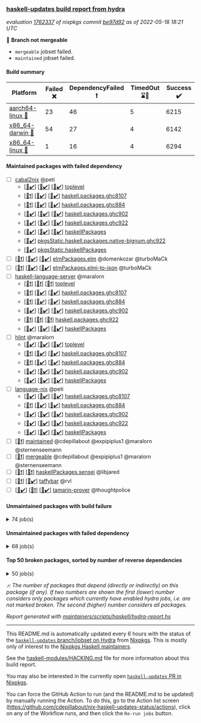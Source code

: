 ### [haskell-updates build report from hydra](https://hydra.nixos.org/jobset/nixpkgs/haskell-updates)
*evaluation [1762337](https://hydra.nixos.org/eval/1762337) of nixpkgs commit [be97d92](https://github.com/NixOS/nixpkgs/commits/be97d92fdc11ecc0ee05e3c0665b19b1be71c9a3) as of 2022-05-18 18:21 UTC*

:red_circle: **Branch not mergeable**
  * `mergeable` jobset failed.
  * `maintained` jobset failed.

#### Build summary

 | Platform | Failed :x: | DependencyFailed :heavy_exclamation_mark: | TimedOut :hourglass::no_entry_sign: | Success :heavy_check_mark: | 
 | --- | --- | --- | --- | --- | 
 | [aarch64-linux :iphone:](https://hydra.nixos.org/eval/1762337?filter=.aarch64-linux) | 23 | 46 | 5 | 6215 | 
 | [x86_64-darwin :apple:](https://hydra.nixos.org/eval/1762337?filter=.x86_64-darwin) | 54 | 27 | 4 | 6142 | 
 | [x86_64-linux :penguin:](https://hydra.nixos.org/eval/1762337?filter=.x86_64-linux) | 1 | 16 | 4 | 6294 | 
#### Maintained packages with failed dependency
- [ ] [cabal2nix](https://hydra.nixos.org/eval/1762337?filter=cabal2nix) @peti
  - [[:iphone::heavy_check_mark:]](https://hydra.nixos.org/build/177268217) [[:apple::heavy_check_mark:]](https://hydra.nixos.org/build/177282389) [[:penguin::heavy_check_mark:]](https://hydra.nixos.org/build/177275826) [toplevel](https://hydra.nixos.org/eval/1762337?filter=cabal2nix)
  - [[:iphone::heavy_exclamation_mark:]](https://hydra.nixos.org/build/177265163) [[:apple::heavy_check_mark:]](https://hydra.nixos.org/build/177279640) [[:penguin::heavy_check_mark:]](https://hydra.nixos.org/build/177277289) [haskell.packages.ghc8107](https://hydra.nixos.org/eval/1762337?filter=haskell.packages.ghc8107.cabal2nix)
  - [[:iphone::heavy_exclamation_mark:]](https://hydra.nixos.org/build/177267878) [[:apple::heavy_check_mark:]](https://hydra.nixos.org/build/177278312) [[:penguin::heavy_check_mark:]](https://hydra.nixos.org/build/177280110) [haskell.packages.ghc884](https://hydra.nixos.org/eval/1762337?filter=haskell.packages.ghc884.cabal2nix)
  - [[:iphone::heavy_check_mark:]](https://hydra.nixos.org/build/177279425) [[:apple::heavy_check_mark:]](https://hydra.nixos.org/build/177281409) [[:penguin::heavy_check_mark:]](https://hydra.nixos.org/build/177268280) [haskell.packages.ghc902](https://hydra.nixos.org/eval/1762337?filter=haskell.packages.ghc902.cabal2nix)
  - [[:iphone::heavy_check_mark:]](https://hydra.nixos.org/build/177275772) [[:apple::heavy_check_mark:]](https://hydra.nixos.org/build/177282499) [[:penguin::heavy_check_mark:]](https://hydra.nixos.org/build/177264855) [haskell.packages.ghc922](https://hydra.nixos.org/eval/1762337?filter=haskell.packages.ghc922.cabal2nix)
  - [[:iphone::heavy_check_mark:]](https://hydra.nixos.org/build/177274853) [[:apple::heavy_check_mark:]](https://hydra.nixos.org/build/177269448) [[:penguin::heavy_check_mark:]](https://hydra.nixos.org/build/177265853) [haskellPackages](https://hydra.nixos.org/eval/1762337?filter=haskellPackages.cabal2nix)
  -   [[:penguin::heavy_check_mark:]](https://hydra.nixos.org/build/177275525) [pkgsStatic.haskell.packages.native-bignum.ghc922](https://hydra.nixos.org/eval/1762337?filter=pkgsStatic.haskell.packages.native-bignum.ghc922.cabal2nix)
  -   [[:penguin::heavy_check_mark:]](https://hydra.nixos.org/build/177282560) [pkgsStatic.haskellPackages](https://hydra.nixos.org/eval/1762337?filter=pkgsStatic.haskellPackages.cabal2nix)
- [ ] [[:iphone::heavy_exclamation_mark:]](https://hydra.nixos.org/build/177272711) [[:apple::heavy_check_mark:]](https://hydra.nixos.org/build/177280085) [[:penguin::heavy_check_mark:]](https://hydra.nixos.org/build/177268832) [elmPackages.elm](https://hydra.nixos.org/eval/1762337?filter=elmPackages.elm) @domenkozar @turboMaCk
- [ ] [[:iphone::heavy_exclamation_mark:]](https://hydra.nixos.org/build/177281162) [[:apple::heavy_check_mark:]](https://hydra.nixos.org/build/177283211) [[:penguin::heavy_check_mark:]](https://hydra.nixos.org/build/177266874) [elmPackages.elmi-to-json](https://hydra.nixos.org/eval/1762337?filter=elmPackages.elmi-to-json) @turboMaCk
- [ ] [haskell-language-server](https://hydra.nixos.org/eval/1762337?filter=haskell-language-server) @maralorn
  - [[:iphone::heavy_exclamation_mark:]](https://hydra.nixos.org/build/177281890) [[:apple::heavy_exclamation_mark:]](https://hydra.nixos.org/build/177280337) [[:penguin::heavy_exclamation_mark:]](https://hydra.nixos.org/build/177266132) [toplevel](https://hydra.nixos.org/eval/1762337?filter=haskell-language-server)
  - [[:iphone::heavy_exclamation_mark:]](https://hydra.nixos.org/build/177281303) [[:apple::heavy_check_mark:]](https://hydra.nixos.org/build/177276866) [[:penguin::heavy_check_mark:]](https://hydra.nixos.org/build/177283258) [haskell.packages.ghc8107](https://hydra.nixos.org/eval/1762337?filter=haskell.packages.ghc8107.haskell-language-server)
  - [[:iphone::heavy_exclamation_mark:]](https://hydra.nixos.org/build/177280750) [[:apple::heavy_check_mark:]](https://hydra.nixos.org/build/177267799) [[:penguin::heavy_check_mark:]](https://hydra.nixos.org/build/177283789) [haskell.packages.ghc884](https://hydra.nixos.org/eval/1762337?filter=haskell.packages.ghc884.haskell-language-server)
  - [[:iphone::heavy_check_mark:]](https://hydra.nixos.org/build/177270948) [[:apple::heavy_check_mark:]](https://hydra.nixos.org/build/177268894) [[:penguin::heavy_check_mark:]](https://hydra.nixos.org/build/177265103) [haskell.packages.ghc902](https://hydra.nixos.org/eval/1762337?filter=haskell.packages.ghc902.haskell-language-server)
  - [[:iphone::heavy_exclamation_mark:]](https://hydra.nixos.org/build/177269643) [[:apple::heavy_exclamation_mark:]](https://hydra.nixos.org/build/177271493) [[:penguin::heavy_exclamation_mark:]](https://hydra.nixos.org/build/177266738) [haskell.packages.ghc922](https://hydra.nixos.org/eval/1762337?filter=haskell.packages.ghc922.haskell-language-server)
  - [[:iphone::heavy_check_mark:]](https://hydra.nixos.org/build/177280344) [[:apple::heavy_check_mark:]](https://hydra.nixos.org/build/177269016) [[:penguin::heavy_check_mark:]](https://hydra.nixos.org/build/177283942) [haskellPackages](https://hydra.nixos.org/eval/1762337?filter=haskellPackages.haskell-language-server)
- [ ] [hlint](https://hydra.nixos.org/eval/1762337?filter=hlint) @maralorn
  - [[:iphone::heavy_check_mark:]](https://hydra.nixos.org/build/177282428) [[:apple::heavy_check_mark:]](https://hydra.nixos.org/build/177268912) [[:penguin::heavy_check_mark:]](https://hydra.nixos.org/build/177269543) [toplevel](https://hydra.nixos.org/eval/1762337?filter=hlint)
  - [[:iphone::heavy_exclamation_mark:]](https://hydra.nixos.org/build/177267131) [[:apple::heavy_check_mark:]](https://hydra.nixos.org/build/177269664) [[:penguin::heavy_check_mark:]](https://hydra.nixos.org/build/177270157) [haskell.packages.ghc8107](https://hydra.nixos.org/eval/1762337?filter=haskell.packages.ghc8107.hlint)
  - [[:iphone::heavy_exclamation_mark:]](https://hydra.nixos.org/build/177279820) [[:apple::heavy_check_mark:]](https://hydra.nixos.org/build/177279213) [[:penguin::heavy_check_mark:]](https://hydra.nixos.org/build/177281228) [haskell.packages.ghc884](https://hydra.nixos.org/eval/1762337?filter=haskell.packages.ghc884.hlint)
  - [[:iphone::heavy_check_mark:]](https://hydra.nixos.org/build/177280921) [[:apple::heavy_check_mark:]](https://hydra.nixos.org/build/177267679) [[:penguin::heavy_check_mark:]](https://hydra.nixos.org/build/177273487) [haskell.packages.ghc902](https://hydra.nixos.org/eval/1762337?filter=haskell.packages.ghc902.hlint)
  - [[:iphone::heavy_check_mark:]](https://hydra.nixos.org/build/177282727) [[:apple::heavy_check_mark:]](https://hydra.nixos.org/build/177273971) [[:penguin::heavy_check_mark:]](https://hydra.nixos.org/build/177271442) [haskellPackages](https://hydra.nixos.org/eval/1762337?filter=haskellPackages.hlint)
- [ ] [language-nix](https://hydra.nixos.org/eval/1762337?filter=language-nix) @peti
  - [[:iphone::heavy_check_mark:]](https://hydra.nixos.org/build/177269225) [[:apple::heavy_check_mark:]](https://hydra.nixos.org/build/177268167) [[:penguin::heavy_check_mark:]](https://hydra.nixos.org/build/177277610) [haskell.packages.ghc8107](https://hydra.nixos.org/eval/1762337?filter=haskell.packages.ghc8107.language-nix)
  - [[:iphone::heavy_exclamation_mark:]](https://hydra.nixos.org/build/177276535) [[:apple::heavy_check_mark:]](https://hydra.nixos.org/build/177274864) [[:penguin::heavy_check_mark:]](https://hydra.nixos.org/build/177281748) [haskell.packages.ghc884](https://hydra.nixos.org/eval/1762337?filter=haskell.packages.ghc884.language-nix)
  - [[:iphone::heavy_check_mark:]](https://hydra.nixos.org/build/177271855) [[:apple::heavy_check_mark:]](https://hydra.nixos.org/build/177279955) [[:penguin::heavy_check_mark:]](https://hydra.nixos.org/build/177270808) [haskell.packages.ghc902](https://hydra.nixos.org/eval/1762337?filter=haskell.packages.ghc902.language-nix)
  - [[:iphone::heavy_check_mark:]](https://hydra.nixos.org/build/177283081) [[:apple::heavy_check_mark:]](https://hydra.nixos.org/build/177273761) [[:penguin::heavy_check_mark:]](https://hydra.nixos.org/build/177273676) [haskell.packages.ghc922](https://hydra.nixos.org/eval/1762337?filter=haskell.packages.ghc922.language-nix)
  - [[:iphone::heavy_check_mark:]](https://hydra.nixos.org/build/177273367) [[:apple::heavy_check_mark:]](https://hydra.nixos.org/build/177267535) [[:penguin::heavy_check_mark:]](https://hydra.nixos.org/build/177267611) [haskellPackages](https://hydra.nixos.org/eval/1762337?filter=haskellPackages.language-nix)
- [ ] [[:penguin::heavy_exclamation_mark:]](https://hydra.nixos.org/build/177274125) [maintained](https://hydra.nixos.org/eval/1762337?filter=maintained) @cdepillabout @expipiplus1 @maralorn @sternenseemann
- [ ] [[:penguin::heavy_exclamation_mark:]](https://hydra.nixos.org/build/177267015) [mergeable](https://hydra.nixos.org/eval/1762337?filter=mergeable) @cdepillabout @expipiplus1 @maralorn @sternenseemann
- [ ] [[:iphone::heavy_exclamation_mark:]](https://hydra.nixos.org/build/177269821) [[:penguin::heavy_exclamation_mark:]](https://hydra.nixos.org/build/177268313) [haskellPackages.sensei](https://hydra.nixos.org/eval/1762337?filter=haskellPackages.sensei) @libjared
- [ ] [[:iphone::heavy_exclamation_mark:]](https://hydra.nixos.org/build/177275897) [[:penguin::heavy_check_mark:]](https://hydra.nixos.org/build/177267323) [taffybar](https://hydra.nixos.org/eval/1762337?filter=taffybar) @rvl
- [ ] [[:iphone::heavy_check_mark:]](https://hydra.nixos.org/build/177280518) [[:apple::heavy_exclamation_mark:]](https://hydra.nixos.org/build/177266679) [[:penguin::heavy_check_mark:]](https://hydra.nixos.org/build/177275832) [tamarin-prover](https://hydra.nixos.org/eval/1762337?filter=tamarin-prover) @thoughtpolice
#### Unmaintained packages with build failure
<details><summary>74 job(s) </summary>

- [ ] [[:iphone::heavy_check_mark:]](https://hydra.nixos.org/build/177278696) [[:apple::x:]](https://hydra.nixos.org/build/177280862) [[:penguin::heavy_check_mark:]](https://hydra.nixos.org/build/177269689) [haskellPackages.di-core](https://hydra.nixos.org/eval/1762337?filter=haskellPackages.di-core)  :arrow_heading_up: 8 | 11
- [ ] [[:iphone::x:]](https://hydra.nixos.org/build/177280266) [[:apple::heavy_check_mark:]](https://hydra.nixos.org/build/177278844) [[:penguin::heavy_check_mark:]](https://hydra.nixos.org/build/177269810) [haskellPackages.OrderedBits](https://hydra.nixos.org/eval/1762337?filter=haskellPackages.OrderedBits)  :arrow_heading_up: 5 | 36
- [ ] [[:iphone::x:]](https://hydra.nixos.org/build/177277657) [[:apple::heavy_check_mark:]](https://hydra.nixos.org/build/177270180) [[:penguin::heavy_check_mark:]](https://hydra.nixos.org/build/177270075) [haskellPackages.hw-json-simd](https://hydra.nixos.org/eval/1762337?filter=haskellPackages.hw-json-simd)  :arrow_heading_up: 2 | 8
- [ ] [[:iphone::x:]](https://hydra.nixos.org/build/177270102) [[:apple::heavy_check_mark:]](https://hydra.nixos.org/build/177268767) [[:penguin::heavy_check_mark:]](https://hydra.nixos.org/build/177268393) [haskellPackages.hw-simd](https://hydra.nixos.org/eval/1762337?filter=haskellPackages.hw-simd)  :arrow_heading_up: 2 | 8
- [ ] [[:iphone::x:]](https://hydra.nixos.org/build/177273739) [[:apple::heavy_check_mark:]](https://hydra.nixos.org/build/177267343) [[:penguin::heavy_check_mark:]](https://hydra.nixos.org/build/177277135) [haskellPackages.cdar-mBound](https://hydra.nixos.org/eval/1762337?filter=haskellPackages.cdar-mBound)  :arrow_heading_up: 2 | 2
- [ ] [[:iphone::x:]](https://hydra.nixos.org/build/177272073) [[:apple::heavy_check_mark:]](https://hydra.nixos.org/build/177271288) [[:penguin::heavy_check_mark:]](https://hydra.nixos.org/build/177267403) [haskellPackages.quic](https://hydra.nixos.org/eval/1762337?filter=haskellPackages.quic)  :arrow_heading_up: 2 | 2
- [ ] [[:iphone::x:]](https://hydra.nixos.org/build/177272252) [[:apple::heavy_check_mark:]](https://hydra.nixos.org/build/177271239) [[:penguin::heavy_check_mark:]](https://hydra.nixos.org/build/177269084) [haskellPackages.freetype2](https://hydra.nixos.org/eval/1762337?filter=haskellPackages.freetype2)  :arrow_heading_up: 1 | 8
- [ ] [[:iphone::heavy_check_mark:]](https://hydra.nixos.org/build/177268342) [[:apple::x:]](https://hydra.nixos.org/build/177272543) [[:penguin::heavy_check_mark:]](https://hydra.nixos.org/build/177271283) [haskellPackages.free-vector-spaces](https://hydra.nixos.org/eval/1762337?filter=haskellPackages.free-vector-spaces)  :arrow_heading_up: 1 | 7
- [ ] [[:iphone::x:]](https://hydra.nixos.org/build/177283057) [[:apple::heavy_check_mark:]](https://hydra.nixos.org/build/177272756) [[:penguin::heavy_check_mark:]](https://hydra.nixos.org/build/177269180) [haskellPackages.long-double](https://hydra.nixos.org/eval/1762337?filter=haskellPackages.long-double)  :arrow_heading_up: 1 | 2
- [ ] [[:iphone::x:]](https://hydra.nixos.org/build/177275552) [[:apple::x:]](https://hydra.nixos.org/build/177277974) [[:penguin::heavy_check_mark:]](https://hydra.nixos.org/build/177271491) [haskellPackages.easytensor](https://hydra.nixos.org/eval/1762337?filter=haskellPackages.easytensor)  :arrow_heading_up: 1 | 1
- [ ] [[:iphone::heavy_check_mark:]](https://hydra.nixos.org/build/177282014) [[:apple::x:]](https://hydra.nixos.org/build/177276401) [[:penguin::heavy_check_mark:]](https://hydra.nixos.org/build/177272710) [haskellPackages.grab](https://hydra.nixos.org/eval/1762337?filter=haskellPackages.grab)  :arrow_heading_up: 1 | 1
- [ ] [[:iphone::heavy_check_mark:]](https://hydra.nixos.org/build/177268709) [[:apple::x:]](https://hydra.nixos.org/build/177272539) [[:penguin::heavy_check_mark:]](https://hydra.nixos.org/build/177267554) [haskellPackages.keep-alive](https://hydra.nixos.org/eval/1762337?filter=haskellPackages.keep-alive)  :arrow_heading_up: 1 | 1
- [ ] [[:iphone::x:]](https://hydra.nixos.org/build/177272872) [[:apple::heavy_check_mark:]](https://hydra.nixos.org/build/177270648) [[:penguin::heavy_check_mark:]](https://hydra.nixos.org/build/177281774) [haskellPackages.nlopt-haskell](https://hydra.nixos.org/eval/1762337?filter=haskellPackages.nlopt-haskell)  :arrow_heading_up: 1 | 1
- [ ] [[:iphone::x:]](https://hydra.nixos.org/build/177276238) [[:apple::heavy_check_mark:]](https://hydra.nixos.org/build/177266634) [[:penguin::heavy_check_mark:]](https://hydra.nixos.org/build/177265435) [haskellPackages.swisstable](https://hydra.nixos.org/eval/1762337?filter=haskellPackages.swisstable)  :arrow_heading_up: 1 | 1
- [ ] [[:iphone::x:]](https://hydra.nixos.org/build/177282193) [[:apple::heavy_check_mark:]](https://hydra.nixos.org/build/177278394) [[:penguin::heavy_check_mark:]](https://hydra.nixos.org/build/177276830) [haskellPackages.unicode-properties](https://hydra.nixos.org/eval/1762337?filter=haskellPackages.unicode-properties)  :arrow_heading_up: 1 | 1
- [ ] [[:iphone::heavy_check_mark:]](https://hydra.nixos.org/build/177283499) [[:apple::x:]](https://hydra.nixos.org/build/177265465) [[:penguin::heavy_check_mark:]](https://hydra.nixos.org/build/177264941) [haskellPackages.zip](https://hydra.nixos.org/eval/1762337?filter=haskellPackages.zip)  :arrow_heading_up: 0 | 5
- [ ] [[:iphone::heavy_check_mark:]](https://hydra.nixos.org/build/177280743) [[:apple::x:]](https://hydra.nixos.org/build/177272339) [[:penguin::heavy_check_mark:]](https://hydra.nixos.org/build/177276330) [haskellPackages.PyF](https://hydra.nixos.org/eval/1762337?filter=haskellPackages.PyF)  :arrow_heading_up: 0 | 4
- [ ] [[:iphone::heavy_check_mark:]](https://hydra.nixos.org/build/177283640) [[:apple::x:]](https://hydra.nixos.org/build/177281317) [[:penguin::heavy_check_mark:]](https://hydra.nixos.org/build/177278808) [haskellPackages.hmidi](https://hydra.nixos.org/eval/1762337?filter=haskellPackages.hmidi)  :arrow_heading_up: 0 | 4
- [ ] [[:iphone::heavy_check_mark:]](https://hydra.nixos.org/build/177277794) [[:apple::x:]](https://hydra.nixos.org/build/177277962) [[:penguin::heavy_check_mark:]](https://hydra.nixos.org/build/177276494) [haskellPackages.posix-socket](https://hydra.nixos.org/eval/1762337?filter=haskellPackages.posix-socket)  :arrow_heading_up: 0 | 2
- [ ] [[:iphone::heavy_check_mark:]](https://hydra.nixos.org/build/177271201) [[:apple::x:]](https://hydra.nixos.org/build/177271714) [[:penguin::heavy_check_mark:]](https://hydra.nixos.org/build/177273134) [haskellPackages.gi-gdkx11](https://hydra.nixos.org/eval/1762337?filter=haskellPackages.gi-gdkx11)  :arrow_heading_up: 0 | 1
- [ ] [[:iphone::heavy_check_mark:]](https://hydra.nixos.org/build/177266698) [[:apple::x:]](https://hydra.nixos.org/build/177282357) [[:penguin::heavy_check_mark:]](https://hydra.nixos.org/build/177281485) [haskellPackages.hamid](https://hydra.nixos.org/eval/1762337?filter=haskellPackages.hamid)  :arrow_heading_up: 0 | 1
- [ ] [[:iphone::heavy_check_mark:]](https://hydra.nixos.org/build/177277827) [[:apple::x:]](https://hydra.nixos.org/build/177280872) [[:penguin::heavy_check_mark:]](https://hydra.nixos.org/build/177269033) [haskellPackages.hmatrix-morpheus](https://hydra.nixos.org/eval/1762337?filter=haskellPackages.hmatrix-morpheus)  :arrow_heading_up: 0 | 1
- [ ] [[:iphone::heavy_check_mark:]](https://hydra.nixos.org/build/177267922) [[:apple::x:]](https://hydra.nixos.org/build/177282599) [[:penguin::heavy_check_mark:]](https://hydra.nixos.org/build/177265227) [haskellPackages.huckleberry](https://hydra.nixos.org/eval/1762337?filter=haskellPackages.huckleberry)  :arrow_heading_up: 0 | 1
- [ ] [[:iphone::heavy_check_mark:]](https://hydra.nixos.org/build/177282950) [[:apple::x:]](https://hydra.nixos.org/build/177265695) [[:penguin::heavy_check_mark:]](https://hydra.nixos.org/build/177271223) [haskellPackages.openal-ffi](https://hydra.nixos.org/eval/1762337?filter=haskellPackages.openal-ffi)  :arrow_heading_up: 0 | 1
- [ ] [[:iphone::x:]](https://hydra.nixos.org/build/177266677) [[:apple::heavy_check_mark:]](https://hydra.nixos.org/build/177281605) [[:penguin::heavy_check_mark:]](https://hydra.nixos.org/build/177267017) [haskellPackages.picosat](https://hydra.nixos.org/eval/1762337?filter=haskellPackages.picosat)  :arrow_heading_up: 0 | 1
- [ ] [[:iphone::heavy_check_mark:]](https://hydra.nixos.org/build/177278047) [[:apple::x:]](https://hydra.nixos.org/build/177266585) [[:penguin::heavy_check_mark:]](https://hydra.nixos.org/build/177266144) [haskellPackages.select](https://hydra.nixos.org/eval/1762337?filter=haskellPackages.select)  :arrow_heading_up: 0 | 1
- [ ] [[:iphone::heavy_check_mark:]](https://hydra.nixos.org/build/177279782) [[:apple::x:]](https://hydra.nixos.org/build/177273795) [[:penguin::heavy_check_mark:]](https://hydra.nixos.org/build/177277842) [haskellPackages.sysinfo](https://hydra.nixos.org/eval/1762337?filter=haskellPackages.sysinfo)  :arrow_heading_up: 0 | 1
- [ ] [[:iphone::x:]](https://hydra.nixos.org/build/177269770) [[:apple::heavy_check_mark:]](https://hydra.nixos.org/build/177269483) [[:penguin::heavy_check_mark:]](https://hydra.nixos.org/build/177265562) [haskellPackages.txt-sushi](https://hydra.nixos.org/eval/1762337?filter=haskellPackages.txt-sushi)  :arrow_heading_up: 0 | 1
- [ ] [[:iphone::heavy_check_mark:]](https://hydra.nixos.org/build/177267984) [[:apple::x:]](https://hydra.nixos.org/build/177265805) [[:penguin::heavy_check_mark:]](https://hydra.nixos.org/build/177275753) [haskellPackages.FractalArt](https://hydra.nixos.org/eval/1762337?filter=haskellPackages.FractalArt) 
- [ ] [[:iphone::x:]](https://hydra.nixos.org/build/177283838) [[:apple::heavy_check_mark:]](https://hydra.nixos.org/build/177277928) [[:penguin::heavy_check_mark:]](https://hydra.nixos.org/build/177265537) [haskellPackages.HsASA](https://hydra.nixos.org/eval/1762337?filter=haskellPackages.HsASA) 
- [ ] [[:iphone::hourglass::no_entry_sign:]](https://hydra.nixos.org/build/177279950) [[:apple::x:]](https://hydra.nixos.org/build/177276563) [[:penguin::hourglass::no_entry_sign:]](https://hydra.nixos.org/build/177274617) [haskellPackages.bindings-common](https://hydra.nixos.org/eval/1762337?filter=haskellPackages.bindings-common) 
- [ ] [[:iphone::heavy_check_mark:]](https://hydra.nixos.org/build/177266974) [[:apple::x:]](https://hydra.nixos.org/build/177267548) [[:penguin::heavy_check_mark:]](https://hydra.nixos.org/build/177274196) [haskellPackages.chiphunk](https://hydra.nixos.org/eval/1762337?filter=haskellPackages.chiphunk) 
- [ ] [[:iphone::x:]](https://hydra.nixos.org/build/177271517) [[:apple::heavy_check_mark:]](https://hydra.nixos.org/build/177282982) [[:penguin::heavy_check_mark:]](https://hydra.nixos.org/build/177271583) [haskellPackages.comfort-fftw](https://hydra.nixos.org/eval/1762337?filter=haskellPackages.comfort-fftw) 
- [ ] [[:iphone::heavy_check_mark:]](https://hydra.nixos.org/build/177283520) [[:apple::x:]](https://hydra.nixos.org/build/177280108) [[:penguin::heavy_check_mark:]](https://hydra.nixos.org/build/177272570) [haskellPackages.diskhash](https://hydra.nixos.org/eval/1762337?filter=haskellPackages.diskhash) 
- [ ] [[:iphone::x:]](https://hydra.nixos.org/build/177279377) [[:apple::heavy_check_mark:]](https://hydra.nixos.org/build/177271827) [[:penguin::heavy_check_mark:]](https://hydra.nixos.org/build/177271261) [haskellPackages.env-extra](https://hydra.nixos.org/eval/1762337?filter=haskellPackages.env-extra) 
- [ ] [[:iphone::heavy_check_mark:]](https://hydra.nixos.org/build/177269424) [[:apple::x:]](https://hydra.nixos.org/build/177275393) [[:penguin::heavy_check_mark:]](https://hydra.nixos.org/build/177269683) [haskellPackages.epub-tools](https://hydra.nixos.org/eval/1762337?filter=haskellPackages.epub-tools) 
- [ ] [[:iphone::heavy_check_mark:]](https://hydra.nixos.org/build/177270642) [[:apple::x:]](https://hydra.nixos.org/build/177277317) [[:penguin::heavy_check_mark:]](https://hydra.nixos.org/build/177279974) [haskellPackages.fudgets](https://hydra.nixos.org/eval/1762337?filter=haskellPackages.fudgets) 
- [ ] [[:iphone::heavy_check_mark:]](https://hydra.nixos.org/build/177267670) [[:apple::x:]](https://hydra.nixos.org/build/177272805) [[:penguin::heavy_check_mark:]](https://hydra.nixos.org/build/177267209) [haskellPackages.gerrit](https://hydra.nixos.org/eval/1762337?filter=haskellPackages.gerrit) 
- [ ] [[:iphone::heavy_check_mark:]](https://hydra.nixos.org/build/177269248) [[:apple::x:]](https://hydra.nixos.org/build/177275992) [[:penguin::heavy_check_mark:]](https://hydra.nixos.org/build/177274902) [haskellPackages.ghc-gc-hook](https://hydra.nixos.org/eval/1762337?filter=haskellPackages.ghc-gc-hook) 
- [ ] [[:apple::x:]](https://hydra.nixos.org/build/177265693) [haskellPackages.gi-gtkosxapplication](https://hydra.nixos.org/eval/1762337?filter=haskellPackages.gi-gtkosxapplication) 
- [ ] [[:iphone::x:]](https://hydra.nixos.org/build/177279199) [[:penguin::heavy_check_mark:]](https://hydra.nixos.org/build/177276295) [haskellPackages.gnome-keyring](https://hydra.nixos.org/eval/1762337?filter=haskellPackages.gnome-keyring) 
- [ ] [[:apple::x:]](https://hydra.nixos.org/build/177266277) [haskellPackages.gtk-mac-integration](https://hydra.nixos.org/eval/1762337?filter=haskellPackages.gtk-mac-integration) 
- [ ] [[:iphone::heavy_check_mark:]](https://hydra.nixos.org/build/177274702) [[:apple::x:]](https://hydra.nixos.org/build/177269208) [[:penguin::heavy_check_mark:]](https://hydra.nixos.org/build/177265578) [haskellPackages.gtk-traymanager](https://hydra.nixos.org/eval/1762337?filter=haskellPackages.gtk-traymanager) 
- [ ] [[:apple::x:]](https://hydra.nixos.org/build/177269583) [haskellPackages.gtk3-mac-integration](https://hydra.nixos.org/eval/1762337?filter=haskellPackages.gtk3-mac-integration) 
- [ ] [[:iphone::heavy_check_mark:]](https://hydra.nixos.org/build/177280998) [[:apple::x:]](https://hydra.nixos.org/build/177271726) [[:penguin::heavy_check_mark:]](https://hydra.nixos.org/build/177276873) [haskellPackages.hid](https://hydra.nixos.org/eval/1762337?filter=haskellPackages.hid) 
- [ ] [[:iphone::heavy_check_mark:]](https://hydra.nixos.org/build/177278197) [[:apple::x:]](https://hydra.nixos.org/build/177277833) [[:penguin::heavy_check_mark:]](https://hydra.nixos.org/build/177271287) [haskellPackages.hinotify-conduit](https://hydra.nixos.org/eval/1762337?filter=haskellPackages.hinotify-conduit) 
- [ ] [[:iphone::heavy_check_mark:]](https://hydra.nixos.org/build/177281467) [[:apple::x:]](https://hydra.nixos.org/build/177271824) [[:penguin::heavy_check_mark:]](https://hydra.nixos.org/build/177278839) [haskellPackages.hsshellscript](https://hydra.nixos.org/eval/1762337?filter=haskellPackages.hsshellscript) 
- [ ] [[:iphone::heavy_check_mark:]](https://hydra.nixos.org/build/177272209) [[:apple::x:]](https://hydra.nixos.org/build/177276055) [[:penguin::heavy_check_mark:]](https://hydra.nixos.org/build/177268788) [haskellPackages.hssourceinfo](https://hydra.nixos.org/eval/1762337?filter=haskellPackages.hssourceinfo) 
- [ ] [[:iphone::heavy_check_mark:]](https://hydra.nixos.org/build/177272215) [[:apple::x:]](https://hydra.nixos.org/build/177283045) [[:penguin::heavy_check_mark:]](https://hydra.nixos.org/build/177273667) [haskellPackages.ipcvar](https://hydra.nixos.org/eval/1762337?filter=haskellPackages.ipcvar) 
- [ ] [[:iphone::x:]](https://hydra.nixos.org/build/177274676) [[:apple::heavy_check_mark:]](https://hydra.nixos.org/build/177266061) [[:penguin::heavy_check_mark:]](https://hydra.nixos.org/build/177270313) [haskellPackages.jammittools](https://hydra.nixos.org/eval/1762337?filter=haskellPackages.jammittools) 
- [ ] [[:apple::x:]](https://hydra.nixos.org/build/177270698) [haskellPackages.kqueue](https://hydra.nixos.org/eval/1762337?filter=haskellPackages.kqueue) 
- [ ] [[:iphone::x:]](https://hydra.nixos.org/build/177266485) [[:apple::x:]](https://hydra.nixos.org/build/177272081) [[:penguin::x:]](https://hydra.nixos.org/build/177277296) [haskellPackages.lambdabot-telegram-plugins](https://hydra.nixos.org/eval/1762337?filter=haskellPackages.lambdabot-telegram-plugins) 
- [ ] [[:iphone::heavy_check_mark:]](https://hydra.nixos.org/build/177280104) [[:apple::x:]](https://hydra.nixos.org/build/177278785) [[:penguin::heavy_check_mark:]](https://hydra.nixos.org/build/177280964) [haskellPackages.linux-framebuffer](https://hydra.nixos.org/eval/1762337?filter=haskellPackages.linux-framebuffer) 
- [ ] [[:iphone::heavy_check_mark:]](https://hydra.nixos.org/build/177274408) [[:apple::x:]](https://hydra.nixos.org/build/177272659) [[:penguin::heavy_check_mark:]](https://hydra.nixos.org/build/177278227) [haskellPackages.mediawiki2latex](https://hydra.nixos.org/eval/1762337?filter=haskellPackages.mediawiki2latex) 
- [ ] [[:iphone::heavy_check_mark:]](https://hydra.nixos.org/build/177278743) [[:apple::x:]](https://hydra.nixos.org/build/177282759) [[:penguin::heavy_check_mark:]](https://hydra.nixos.org/build/177282638) [haskellPackages.mercury-api](https://hydra.nixos.org/eval/1762337?filter=haskellPackages.mercury-api) 
- [ ] [[:iphone::heavy_check_mark:]](https://hydra.nixos.org/build/177266412) [[:apple::x:]](https://hydra.nixos.org/build/177269627) [[:penguin::heavy_check_mark:]](https://hydra.nixos.org/build/177266932) [haskellPackages.nano-cryptr](https://hydra.nixos.org/eval/1762337?filter=haskellPackages.nano-cryptr) 
- [ ] [[:iphone::heavy_check_mark:]](https://hydra.nixos.org/build/177282057) [[:apple::x:]](https://hydra.nixos.org/build/177278519) [[:penguin::heavy_check_mark:]](https://hydra.nixos.org/build/177264764) [haskellPackages.persistent-pagination](https://hydra.nixos.org/eval/1762337?filter=haskellPackages.persistent-pagination) 
- [ ] [[:iphone::heavy_check_mark:]](https://hydra.nixos.org/build/177265645) [[:apple::x:]](https://hydra.nixos.org/build/177268309) [[:penguin::heavy_check_mark:]](https://hydra.nixos.org/build/177268863) [haskellPackages.phatsort](https://hydra.nixos.org/eval/1762337?filter=haskellPackages.phatsort) 
- [ ] [[:iphone::heavy_check_mark:]](https://hydra.nixos.org/build/177266046) [[:apple::x:]](https://hydra.nixos.org/build/177271129) [[:penguin::heavy_check_mark:]](https://hydra.nixos.org/build/177269192) [haskellPackages.ping-wrapper](https://hydra.nixos.org/eval/1762337?filter=haskellPackages.ping-wrapper) 
- [ ] [[:iphone::heavy_check_mark:]](https://hydra.nixos.org/build/177273145) [[:apple::x:]](https://hydra.nixos.org/build/177277084) [[:penguin::heavy_check_mark:]](https://hydra.nixos.org/build/177269985) [haskellPackages.posix-timer](https://hydra.nixos.org/eval/1762337?filter=haskellPackages.posix-timer) 
- [ ] [[:iphone::heavy_check_mark:]](https://hydra.nixos.org/build/177268159) [[:apple::x:]](https://hydra.nixos.org/build/177278220) [[:penguin::heavy_check_mark:]](https://hydra.nixos.org/build/177271634) [haskellPackages.pthread](https://hydra.nixos.org/eval/1762337?filter=haskellPackages.pthread) 
- [ ] [[:iphone::heavy_check_mark:]](https://hydra.nixos.org/build/177270599) [[:apple::x:]](https://hydra.nixos.org/build/177271605) [[:penguin::heavy_check_mark:]](https://hydra.nixos.org/build/177266924) [haskellPackages.reserve](https://hydra.nixos.org/eval/1762337?filter=haskellPackages.reserve) 
- [ ] [[:iphone::x:]](https://hydra.nixos.org/build/177268073) [[:apple::heavy_check_mark:]](https://hydra.nixos.org/build/177272440) [[:penguin::heavy_check_mark:]](https://hydra.nixos.org/build/177276994) [haskellPackages.risc386](https://hydra.nixos.org/eval/1762337?filter=haskellPackages.risc386) 
- [ ] [[:iphone::heavy_check_mark:]](https://hydra.nixos.org/build/177270888) [[:apple::x:]](https://hydra.nixos.org/build/177278836) [[:penguin::heavy_check_mark:]](https://hydra.nixos.org/build/177277787) [haskellPackages.sfml-audio](https://hydra.nixos.org/eval/1762337?filter=haskellPackages.sfml-audio) 
- [ ] [[:iphone::heavy_check_mark:]](https://hydra.nixos.org/build/177268210) [[:apple::x:]](https://hydra.nixos.org/build/177268298) [[:penguin::heavy_check_mark:]](https://hydra.nixos.org/build/177274639) [haskellPackages.shared-memory](https://hydra.nixos.org/eval/1762337?filter=haskellPackages.shared-memory) 
- [ ] [[:iphone::heavy_check_mark:]](https://hydra.nixos.org/build/177271016) [[:apple::x:]](https://hydra.nixos.org/build/177268686) [[:penguin::heavy_check_mark:]](https://hydra.nixos.org/build/177271285) [haskellPackages.skews](https://hydra.nixos.org/eval/1762337?filter=haskellPackages.skews) 
- [ ] [[:iphone::x:]](https://hydra.nixos.org/build/177264911) [[:apple::x:]](https://hydra.nixos.org/build/177283006) [[:penguin::heavy_check_mark:]](https://hydra.nixos.org/build/177276777) [haskellPackages.slugify](https://hydra.nixos.org/eval/1762337?filter=haskellPackages.slugify) 
- [ ] [[:iphone::heavy_check_mark:]](https://hydra.nixos.org/build/177264748) [[:apple::x:]](https://hydra.nixos.org/build/177272159) [[:penguin::heavy_check_mark:]](https://hydra.nixos.org/build/177282384) [haskellPackages.tailfile-hinotify](https://hydra.nixos.org/eval/1762337?filter=haskellPackages.tailfile-hinotify) 
- [ ] [[:iphone::x:]](https://hydra.nixos.org/build/177269276) [[:apple::heavy_check_mark:]](https://hydra.nixos.org/build/177279627) [[:penguin::heavy_check_mark:]](https://hydra.nixos.org/build/177271916) [haskellPackages.wiringPi](https://hydra.nixos.org/eval/1762337?filter=haskellPackages.wiringPi) 
- [ ] [[:iphone::x:]](https://hydra.nixos.org/build/177282046) [[:apple::heavy_check_mark:]](https://hydra.nixos.org/build/177274705) [[:penguin::heavy_check_mark:]](https://hydra.nixos.org/build/177283593) [haskellPackages.x86-64bit](https://hydra.nixos.org/eval/1762337?filter=haskellPackages.x86-64bit) 
- [ ] [[:iphone::heavy_check_mark:]](https://hydra.nixos.org/build/177276507) [[:apple::x:]](https://hydra.nixos.org/build/177278228) [[:penguin::heavy_check_mark:]](https://hydra.nixos.org/build/177282501) [haskellPackages.xmonad-utils](https://hydra.nixos.org/eval/1762337?filter=haskellPackages.xmonad-utils) 
- [ ] [[:iphone::heavy_check_mark:]](https://hydra.nixos.org/build/177266019) [[:apple::x:]](https://hydra.nixos.org/build/177279582) [[:penguin::heavy_check_mark:]](https://hydra.nixos.org/build/177281533) [haskellPackages.yoga](https://hydra.nixos.org/eval/1762337?filter=haskellPackages.yoga) 
- [ ] [[:iphone::heavy_check_mark:]](https://hydra.nixos.org/build/177281758) [[:apple::x:]](https://hydra.nixos.org/build/177266560) [[:penguin::heavy_check_mark:]](https://hydra.nixos.org/build/177280703) [haskellPackages.zot](https://hydra.nixos.org/eval/1762337?filter=haskellPackages.zot) 
- [ ] [[:iphone::heavy_check_mark:]](https://hydra.nixos.org/build/177272236) [[:apple::x:]](https://hydra.nixos.org/build/177281000) [[:penguin::heavy_check_mark:]](https://hydra.nixos.org/build/177281943) [haskellPackages.zxcvbn-c](https://hydra.nixos.org/eval/1762337?filter=haskellPackages.zxcvbn-c) 
</details>

#### Unmaintained packages with failed dependency
<details><summary>68 job(s) </summary>

- [ ] [ghc-lib-parser-ex](https://hydra.nixos.org/eval/1762337?filter=ghc-lib-parser-ex)  :arrow_heading_up: 21 | 37
  - [[:iphone::heavy_check_mark:]](https://hydra.nixos.org/build/177279398) [[:apple::heavy_check_mark:]](https://hydra.nixos.org/build/177275273) [[:penguin::heavy_check_mark:]](https://hydra.nixos.org/build/177269157) [haskell.packages.ghc8107](https://hydra.nixos.org/eval/1762337?filter=haskell.packages.ghc8107.ghc-lib-parser-ex)
  - [[:iphone::heavy_exclamation_mark:]](https://hydra.nixos.org/build/177283607) [[:apple::heavy_check_mark:]](https://hydra.nixos.org/build/177274020) [[:penguin::heavy_check_mark:]](https://hydra.nixos.org/build/177280409) [haskell.packages.ghc884](https://hydra.nixos.org/eval/1762337?filter=haskell.packages.ghc884.ghc-lib-parser-ex)
  - [[:iphone::heavy_check_mark:]](https://hydra.nixos.org/build/177269559) [[:apple::heavy_check_mark:]](https://hydra.nixos.org/build/177270329) [[:penguin::heavy_check_mark:]](https://hydra.nixos.org/build/177265188) [haskell.packages.ghc902](https://hydra.nixos.org/eval/1762337?filter=haskell.packages.ghc902.ghc-lib-parser-ex)
  - [[:iphone::heavy_check_mark:]](https://hydra.nixos.org/build/177276985) [[:apple::heavy_check_mark:]](https://hydra.nixos.org/build/177283818) [[:penguin::heavy_check_mark:]](https://hydra.nixos.org/build/177281728) [haskellPackages](https://hydra.nixos.org/eval/1762337?filter=haskellPackages.ghc-lib-parser-ex)
- [ ] [[:iphone::heavy_check_mark:]](https://hydra.nixos.org/build/177275675) [[:apple::heavy_exclamation_mark:]](https://hydra.nixos.org/build/177268221) [[:penguin::heavy_check_mark:]](https://hydra.nixos.org/build/177265862) [haskellPackages.di-handle](https://hydra.nixos.org/eval/1762337?filter=haskellPackages.di-handle)  :arrow_heading_up: 6 | 9
- [ ] [[:iphone::heavy_check_mark:]](https://hydra.nixos.org/build/177283350) [[:apple::heavy_exclamation_mark:]](https://hydra.nixos.org/build/177280875) [[:penguin::heavy_check_mark:]](https://hydra.nixos.org/build/177272952) [haskellPackages.di-monad](https://hydra.nixos.org/eval/1762337?filter=haskellPackages.di-monad)  :arrow_heading_up: 6 | 9
- [ ] [[:iphone::heavy_check_mark:]](https://hydra.nixos.org/build/177281904) [[:apple::heavy_exclamation_mark:]](https://hydra.nixos.org/build/177272169) [[:penguin::heavy_check_mark:]](https://hydra.nixos.org/build/177283084) [haskellPackages.di-df1](https://hydra.nixos.org/eval/1762337?filter=haskellPackages.di-df1)  :arrow_heading_up: 5 | 8
- [ ] [[:iphone::heavy_exclamation_mark:]](https://hydra.nixos.org/build/177271305) [[:apple::heavy_check_mark:]](https://hydra.nixos.org/build/177277337) [[:penguin::heavy_check_mark:]](https://hydra.nixos.org/build/177278589) [haskellPackages.PrimitiveArray](https://hydra.nixos.org/eval/1762337?filter=haskellPackages.PrimitiveArray)  :arrow_heading_up: 4 | 35
- [ ] [[:iphone::heavy_exclamation_mark:]](https://hydra.nixos.org/build/177272991) [[:apple::heavy_check_mark:]](https://hydra.nixos.org/build/177272631) [[:penguin::heavy_check_mark:]](https://hydra.nixos.org/build/177276396) [haskellPackages.BiobaseTypes](https://hydra.nixos.org/eval/1762337?filter=haskellPackages.BiobaseTypes)  :arrow_heading_up: 3 | 21
- [ ] [hoogle](https://hydra.nixos.org/eval/1762337?filter=hoogle)  :arrow_heading_up: 2 | 3
  - [[:iphone::heavy_exclamation_mark:]](https://hydra.nixos.org/build/177268228) [[:apple::heavy_check_mark:]](https://hydra.nixos.org/build/177265741) [[:penguin::heavy_check_mark:]](https://hydra.nixos.org/build/177275194) [haskell.packages.ghc8107](https://hydra.nixos.org/eval/1762337?filter=haskell.packages.ghc8107.hoogle)
  - [[:iphone::heavy_exclamation_mark:]](https://hydra.nixos.org/build/177278772) [[:apple::heavy_check_mark:]](https://hydra.nixos.org/build/177271132) [[:penguin::heavy_check_mark:]](https://hydra.nixos.org/build/177273064) [haskell.packages.ghc884](https://hydra.nixos.org/eval/1762337?filter=haskell.packages.ghc884.hoogle)
  - [[:iphone::heavy_check_mark:]](https://hydra.nixos.org/build/177266234) [[:apple::heavy_check_mark:]](https://hydra.nixos.org/build/177274038) [[:penguin::heavy_check_mark:]](https://hydra.nixos.org/build/177266347) [haskell.packages.ghc902](https://hydra.nixos.org/eval/1762337?filter=haskell.packages.ghc902.hoogle)
  - [[:iphone::heavy_exclamation_mark:]](https://hydra.nixos.org/build/177275406) [[:apple::heavy_check_mark:]](https://hydra.nixos.org/build/177281902) [[:penguin::heavy_check_mark:]](https://hydra.nixos.org/build/177279915) [haskell.packages.ghc922](https://hydra.nixos.org/eval/1762337?filter=haskell.packages.ghc922.hoogle)
  - [[:iphone::heavy_check_mark:]](https://hydra.nixos.org/build/177277037) [[:apple::heavy_check_mark:]](https://hydra.nixos.org/build/177264997) [[:penguin::heavy_check_mark:]](https://hydra.nixos.org/build/177268327) [haskellPackages](https://hydra.nixos.org/eval/1762337?filter=haskellPackages.hoogle)
- [ ] [[:iphone::heavy_exclamation_mark:]](https://hydra.nixos.org/build/177283066) [[:apple::heavy_check_mark:]](https://hydra.nixos.org/build/177265182) [[:penguin::heavy_check_mark:]](https://hydra.nixos.org/build/177278466) [haskellPackages.BiobaseENA](https://hydra.nixos.org/eval/1762337?filter=haskellPackages.BiobaseENA)  :arrow_heading_up: 1 | 18
- [ ] [[:iphone::heavy_check_mark:]](https://hydra.nixos.org/build/177270449) [[:apple::heavy_exclamation_mark:]](https://hydra.nixos.org/build/177266293) [[:penguin::heavy_check_mark:]](https://hydra.nixos.org/build/177282278) [haskellPackages.di-polysemy](https://hydra.nixos.org/eval/1762337?filter=haskellPackages.di-polysemy)  :arrow_heading_up: 1 | 4
- [ ] [[:iphone::heavy_exclamation_mark:]](https://hydra.nixos.org/build/177268793) [[:apple::heavy_check_mark:]](https://hydra.nixos.org/build/177268038) [[:penguin::heavy_check_mark:]](https://hydra.nixos.org/build/177272556) [haskellPackages.aern2-mp](https://hydra.nixos.org/eval/1762337?filter=haskellPackages.aern2-mp)  :arrow_heading_up: 1 | 1
- [ ] [[:iphone::heavy_exclamation_mark:]](https://hydra.nixos.org/build/177269162) [[:penguin::heavy_exclamation_mark:]](https://hydra.nixos.org/build/177281452) [haskellPackages.hbro](https://hydra.nixos.org/eval/1762337?filter=haskellPackages.hbro)  :arrow_heading_up: 1 | 1
- [ ] [[:iphone::heavy_exclamation_mark:]](https://hydra.nixos.org/build/177268247) [[:apple::heavy_check_mark:]](https://hydra.nixos.org/build/177268275) [[:penguin::heavy_check_mark:]](https://hydra.nixos.org/build/177275149) [haskellPackages.http3](https://hydra.nixos.org/eval/1762337?filter=haskellPackages.http3)  :arrow_heading_up: 1 | 1
- [ ] [[:iphone::heavy_check_mark:]](https://hydra.nixos.org/build/177269496) [[:apple::heavy_exclamation_mark:]](https://hydra.nixos.org/build/177271575) [[:penguin::heavy_check_mark:]](https://hydra.nixos.org/build/177271097) [haskellPackages.moto](https://hydra.nixos.org/eval/1762337?filter=haskellPackages.moto)  :arrow_heading_up: 1 | 1
- [ ] [[:iphone::heavy_check_mark:]](https://hydra.nixos.org/build/177278108) [[:apple::heavy_exclamation_mark:]](https://hydra.nixos.org/build/177266009) [[:penguin::heavy_check_mark:]](https://hydra.nixos.org/build/177280536) [haskellPackages.wss-client](https://hydra.nixos.org/eval/1762337?filter=haskellPackages.wss-client)  :arrow_heading_up: 1 | 1
- [ ] [[:iphone::heavy_exclamation_mark:]](https://hydra.nixos.org/build/177279663) [[:apple::heavy_check_mark:]](https://hydra.nixos.org/build/177268333) [[:penguin::heavy_check_mark:]](https://hydra.nixos.org/build/177278822) [haskellPackages.BiobaseXNA](https://hydra.nixos.org/eval/1762337?filter=haskellPackages.BiobaseXNA)  :arrow_heading_up: 0 | 17
- [ ] [[:iphone::heavy_exclamation_mark:]](https://hydra.nixos.org/build/177280822) [[:apple::heavy_check_mark:]](https://hydra.nixos.org/build/177268256) [[:penguin::heavy_check_mark:]](https://hydra.nixos.org/build/177279099) [haskellPackages.hw-json-standard-cursor](https://hydra.nixos.org/eval/1762337?filter=haskellPackages.hw-json-standard-cursor)  :arrow_heading_up: 0 | 6
- [ ] [[:iphone::heavy_exclamation_mark:]](https://hydra.nixos.org/build/177279283) [[:apple::heavy_check_mark:]](https://hydra.nixos.org/build/177268281) [[:penguin::heavy_check_mark:]](https://hydra.nixos.org/build/177281645) [haskellPackages.hw-json-simple-cursor](https://hydra.nixos.org/eval/1762337?filter=haskellPackages.hw-json-simple-cursor)  :arrow_heading_up: 0 | 4
- [ ] [[:iphone::heavy_exclamation_mark:]](https://hydra.nixos.org/build/177274233) [[:apple::heavy_check_mark:]](https://hydra.nixos.org/build/177283265) [[:penguin::heavy_check_mark:]](https://hydra.nixos.org/build/177273575) [haskellPackages.BiobaseFasta](https://hydra.nixos.org/eval/1762337?filter=haskellPackages.BiobaseFasta)  :arrow_heading_up: 0 | 3
- [ ] [[:iphone::heavy_exclamation_mark:]](https://hydra.nixos.org/build/177273787) [[:apple::heavy_check_mark:]](https://hydra.nixos.org/build/177277557) [[:penguin::heavy_check_mark:]](https://hydra.nixos.org/build/177265896) [haskellPackages.hw-dsv](https://hydra.nixos.org/eval/1762337?filter=haskellPackages.hw-dsv)  :arrow_heading_up: 0 | 3
- [ ] [[:iphone::heavy_check_mark:]](https://hydra.nixos.org/build/177270018) [[:apple::heavy_exclamation_mark:]](https://hydra.nixos.org/build/177272415) [[:penguin::heavy_check_mark:]](https://hydra.nixos.org/build/177264887) [haskellPackages.di](https://hydra.nixos.org/eval/1762337?filter=haskellPackages.di)  :arrow_heading_up: 0 | 2
- [ ] [[:iphone::heavy_check_mark:]](https://hydra.nixos.org/build/177270199) [[:apple::heavy_exclamation_mark:]](https://hydra.nixos.org/build/177269057) [[:penguin::heavy_check_mark:]](https://hydra.nixos.org/build/177279031) [haskellPackages.dde](https://hydra.nixos.org/eval/1762337?filter=haskellPackages.dde)  :arrow_heading_up: 0 | 1
- [ ] [[:iphone::heavy_exclamation_mark:]](https://hydra.nixos.org/build/177275054) [[:apple::heavy_exclamation_mark:]](https://hydra.nixos.org/build/177269387) [[:penguin::heavy_exclamation_mark:]](https://hydra.nixos.org/build/177268415) [haskellPackages.GuiHaskell](https://hydra.nixos.org/eval/1762337?filter=haskellPackages.GuiHaskell) 
- [ ] [[:iphone::heavy_exclamation_mark:]](https://hydra.nixos.org/build/177283539) [[:apple::heavy_exclamation_mark:]](https://hydra.nixos.org/build/177271082) [[:penguin::heavy_exclamation_mark:]](https://hydra.nixos.org/build/177278596) [haskellPackages.HPlot](https://hydra.nixos.org/eval/1762337?filter=haskellPackages.HPlot) 
- [ ] [[:iphone::heavy_exclamation_mark:]](https://hydra.nixos.org/build/177267562) [[:apple::heavy_check_mark:]](https://hydra.nixos.org/build/177265867) [[:penguin::heavy_check_mark:]](https://hydra.nixos.org/build/177270445) [haskellPackages.aern2-real](https://hydra.nixos.org/eval/1762337?filter=haskellPackages.aern2-real) 
- [ ] [[:iphone::heavy_exclamation_mark:]](https://hydra.nixos.org/build/177274308) [[:apple::heavy_check_mark:]](https://hydra.nixos.org/build/177277994) [[:penguin::heavy_check_mark:]](https://hydra.nixos.org/build/177280434) [haskellPackages.align-audio](https://hydra.nixos.org/eval/1762337?filter=haskellPackages.align-audio) 
- [ ] [[:iphone::heavy_exclamation_mark:]](https://hydra.nixos.org/build/177272293) [[:apple::heavy_exclamation_mark:]](https://hydra.nixos.org/build/177272853) [[:penguin::heavy_exclamation_mark:]](https://hydra.nixos.org/build/177278833) [haskellPackages.bluetile](https://hydra.nixos.org/eval/1762337?filter=haskellPackages.bluetile) 
- [ ] [bootGhcjs](https://hydra.nixos.org/eval/1762337?filter=bootGhcjs) 
  - [[:iphone::heavy_exclamation_mark:]](https://hydra.nixos.org/build/177272697) [[:apple::heavy_check_mark:]](https://hydra.nixos.org/build/177281558) [[:penguin::heavy_check_mark:]](https://hydra.nixos.org/build/177276572) [haskell.compiler.ghcjs](https://hydra.nixos.org/eval/1762337?filter=haskell.compiler.ghcjs.bootGhcjs)
  - [[:iphone::heavy_exclamation_mark:]](https://hydra.nixos.org/build/177267273) [[:apple::heavy_check_mark:]](https://hydra.nixos.org/build/177264851) [[:penguin::heavy_check_mark:]](https://hydra.nixos.org/build/177265362) [haskell.compiler.ghcjs810](https://hydra.nixos.org/eval/1762337?filter=haskell.compiler.ghcjs810.bootGhcjs)
- [ ] [cabal2nix-unstable](https://hydra.nixos.org/eval/1762337?filter=cabal2nix-unstable) 
  - [[:iphone::heavy_exclamation_mark:]](https://hydra.nixos.org/build/177271181) [[:apple::heavy_check_mark:]](https://hydra.nixos.org/build/177265238) [[:penguin::heavy_check_mark:]](https://hydra.nixos.org/build/177280080) [haskell.packages.ghc8107](https://hydra.nixos.org/eval/1762337?filter=haskell.packages.ghc8107.cabal2nix-unstable)
  - [[:iphone::heavy_exclamation_mark:]](https://hydra.nixos.org/build/177278737) [[:apple::heavy_check_mark:]](https://hydra.nixos.org/build/177272871) [[:penguin::heavy_check_mark:]](https://hydra.nixos.org/build/177269324) [haskell.packages.ghc884](https://hydra.nixos.org/eval/1762337?filter=haskell.packages.ghc884.cabal2nix-unstable)
  - [[:iphone::heavy_check_mark:]](https://hydra.nixos.org/build/177274661) [[:apple::heavy_check_mark:]](https://hydra.nixos.org/build/177282224) [[:penguin::heavy_check_mark:]](https://hydra.nixos.org/build/177265225) [haskell.packages.ghc902](https://hydra.nixos.org/eval/1762337?filter=haskell.packages.ghc902.cabal2nix-unstable)
  - [[:iphone::heavy_check_mark:]](https://hydra.nixos.org/build/177269360) [[:apple::heavy_check_mark:]](https://hydra.nixos.org/build/177266664) [[:penguin::heavy_check_mark:]](https://hydra.nixos.org/build/177279121) [haskell.packages.ghc922](https://hydra.nixos.org/eval/1762337?filter=haskell.packages.ghc922.cabal2nix-unstable)
  - [[:iphone::heavy_check_mark:]](https://hydra.nixos.org/build/177283894) [[:apple::heavy_check_mark:]](https://hydra.nixos.org/build/177266714) [[:penguin::heavy_check_mark:]](https://hydra.nixos.org/build/177283538) [haskellPackages](https://hydra.nixos.org/eval/1762337?filter=haskellPackages.cabal2nix-unstable)
- [ ] [[:iphone::heavy_exclamation_mark:]](https://hydra.nixos.org/build/177272157) [[:apple::heavy_exclamation_mark:]](https://hydra.nixos.org/build/177266420) [[:penguin::heavy_check_mark:]](https://hydra.nixos.org/build/177266964) [haskellPackages.easytensor-vulkan](https://hydra.nixos.org/eval/1762337?filter=haskellPackages.easytensor-vulkan) 
- [ ] [[:iphone::heavy_exclamation_mark:]](https://hydra.nixos.org/build/177266600) [[:apple::heavy_exclamation_mark:]](https://hydra.nixos.org/build/177280285) [[:penguin::heavy_exclamation_mark:]](https://hydra.nixos.org/build/177274157) [haskellPackages.gladexml-accessor](https://hydra.nixos.org/eval/1762337?filter=haskellPackages.gladexml-accessor) 
- [ ] [[:iphone::heavy_check_mark:]](https://hydra.nixos.org/build/177266024) [[:apple::heavy_exclamation_mark:]](https://hydra.nixos.org/build/177269555) [[:penguin::heavy_check_mark:]](https://hydra.nixos.org/build/177270991) [haskellPackages.grab-form](https://hydra.nixos.org/eval/1762337?filter=haskellPackages.grab-form) 
- [ ] [[:iphone::heavy_exclamation_mark:]](https://hydra.nixos.org/build/177266731) [[:apple::heavy_exclamation_mark:]](https://hydra.nixos.org/build/177280198) [[:penguin::heavy_exclamation_mark:]](https://hydra.nixos.org/build/177277815) [haskellPackages.gtk2hs-cast-glade](https://hydra.nixos.org/eval/1762337?filter=haskellPackages.gtk2hs-cast-glade) 
- [ ] [[:iphone::heavy_exclamation_mark:]](https://hydra.nixos.org/build/177280063) [[:apple::heavy_check_mark:]](https://hydra.nixos.org/build/177278305) [[:penguin::heavy_check_mark:]](https://hydra.nixos.org/build/177278313) [haskellPackages.harfbuzz-pure](https://hydra.nixos.org/eval/1762337?filter=haskellPackages.harfbuzz-pure) 
- [ ] [[:iphone::heavy_exclamation_mark:]](https://hydra.nixos.org/build/177277612) [[:penguin::heavy_exclamation_mark:]](https://hydra.nixos.org/build/177279595) [haskellPackages.hbro-contrib](https://hydra.nixos.org/eval/1762337?filter=haskellPackages.hbro-contrib) 
- [ ] [[:iphone::heavy_exclamation_mark:]](https://hydra.nixos.org/build/177276167) [[:apple::heavy_check_mark:]](https://hydra.nixos.org/build/177270239) [[:penguin::heavy_check_mark:]](https://hydra.nixos.org/build/177276093) [haskellPackages.hmatrix-nlopt](https://hydra.nixos.org/eval/1762337?filter=haskellPackages.hmatrix-nlopt) 
- [ ] [[:iphone::heavy_exclamation_mark:]](https://hydra.nixos.org/build/177266782) [[:apple::heavy_check_mark:]](https://hydra.nixos.org/build/177275405) [[:penguin::heavy_check_mark:]](https://hydra.nixos.org/build/177272015) [haskellPackages.hs-swisstable-hashtables-class](https://hydra.nixos.org/eval/1762337?filter=haskellPackages.hs-swisstable-hashtables-class) 
- [ ] [[:iphone::heavy_exclamation_mark:]](https://hydra.nixos.org/build/177272281) [[:apple::heavy_exclamation_mark:]](https://hydra.nixos.org/build/177273499) [[:penguin::heavy_exclamation_mark:]](https://hydra.nixos.org/build/177272051) [haskellPackages.hstzaar](https://hydra.nixos.org/eval/1762337?filter=haskellPackages.hstzaar) 
- [ ] [[:iphone::heavy_exclamation_mark:]](https://hydra.nixos.org/build/177275383) [[:apple::heavy_check_mark:]](https://hydra.nixos.org/build/177276223) [[:penguin::heavy_check_mark:]](https://hydra.nixos.org/build/177283199) [haskellPackages.hw-simd-cli](https://hydra.nixos.org/eval/1762337?filter=haskellPackages.hw-simd-cli) 
- [ ] [[:iphone::heavy_exclamation_mark:]](https://hydra.nixos.org/build/177268105) [[:apple::heavy_check_mark:]](https://hydra.nixos.org/build/177277149) [[:penguin::heavy_check_mark:]](https://hydra.nixos.org/build/177271988) [haskellPackages.kmn-programming](https://hydra.nixos.org/eval/1762337?filter=haskellPackages.kmn-programming) 
- [ ] [[:iphone::heavy_exclamation_mark:]](https://hydra.nixos.org/build/177275349) [[:apple::heavy_exclamation_mark:]](https://hydra.nixos.org/build/177277954) [[:penguin::heavy_exclamation_mark:]](https://hydra.nixos.org/build/177282511) [haskellPackages.minesweeper](https://hydra.nixos.org/eval/1762337?filter=haskellPackages.minesweeper) 
- [ ] [[:iphone::heavy_check_mark:]](https://hydra.nixos.org/build/177267693) [[:apple::heavy_exclamation_mark:]](https://hydra.nixos.org/build/177266739) [[:penguin::heavy_check_mark:]](https://hydra.nixos.org/build/177273152) [haskellPackages.moto-postgresql](https://hydra.nixos.org/eval/1762337?filter=haskellPackages.moto-postgresql) 
- [ ] [[:iphone::heavy_check_mark:]](https://hydra.nixos.org/build/177277938) [[:apple::heavy_exclamation_mark:]](https://hydra.nixos.org/build/177277076) [[:penguin::heavy_check_mark:]](https://hydra.nixos.org/build/177273294) [haskellPackages.network-messagepack-rpc-websocket](https://hydra.nixos.org/eval/1762337?filter=haskellPackages.network-messagepack-rpc-websocket) 
- [ ] [[:iphone::heavy_exclamation_mark:]](https://hydra.nixos.org/build/177275217) [[:apple::heavy_exclamation_mark:]](https://hydra.nixos.org/build/177282321) [[:penguin::heavy_exclamation_mark:]](https://hydra.nixos.org/build/177267774) [haskellPackages.nymphaea](https://hydra.nixos.org/eval/1762337?filter=haskellPackages.nymphaea) 
- [ ] [[:iphone::heavy_check_mark:]](https://hydra.nixos.org/build/177269046) [[:apple::heavy_exclamation_mark:]](https://hydra.nixos.org/build/177282161) [[:penguin::heavy_check_mark:]](https://hydra.nixos.org/build/177271825) [haskellPackages.polysemy-log-di](https://hydra.nixos.org/eval/1762337?filter=haskellPackages.polysemy-log-di) 
- [ ] [[:iphone::heavy_check_mark:]](https://hydra.nixos.org/build/177267381) [[:apple::heavy_exclamation_mark:]](https://hydra.nixos.org/build/177276503) [[:penguin::heavy_check_mark:]](https://hydra.nixos.org/build/177276634) [haskellPackages.postgresql-replicant](https://hydra.nixos.org/eval/1762337?filter=haskellPackages.postgresql-replicant) 
- [ ] [[:iphone::heavy_exclamation_mark:]](https://hydra.nixos.org/build/177283383) [[:apple::heavy_exclamation_mark:]](https://hydra.nixos.org/build/177275467) [[:penguin::heavy_exclamation_mark:]](https://hydra.nixos.org/build/177283888) [haskellPackages.proplang](https://hydra.nixos.org/eval/1762337?filter=haskellPackages.proplang) 
- [ ] [[:iphone::heavy_exclamation_mark:]](https://hydra.nixos.org/build/177272762) [[:apple::heavy_check_mark:]](https://hydra.nixos.org/build/177272576) [[:penguin::heavy_check_mark:]](https://hydra.nixos.org/build/177271462) [haskellPackages.rounded-hw](https://hydra.nixos.org/eval/1762337?filter=haskellPackages.rounded-hw) 
- [ ] [[:iphone::heavy_exclamation_mark:]](https://hydra.nixos.org/build/177264752) [[:apple::heavy_exclamation_mark:]](https://hydra.nixos.org/build/177273339) [[:penguin::heavy_exclamation_mark:]](https://hydra.nixos.org/build/177283447) [haskellPackages.showdown](https://hydra.nixos.org/eval/1762337?filter=haskellPackages.showdown) 
- [ ] [[:iphone::heavy_exclamation_mark:]](https://hydra.nixos.org/build/177276391) [[:apple::heavy_check_mark:]](https://hydra.nixos.org/build/177280105) [[:penguin::heavy_check_mark:]](https://hydra.nixos.org/build/177273029) [haskellPackages.sound-collage](https://hydra.nixos.org/eval/1762337?filter=haskellPackages.sound-collage) 
- [ ] [[:iphone::heavy_exclamation_mark:]](https://hydra.nixos.org/build/177282874) [[:apple::heavy_check_mark:]](https://hydra.nixos.org/build/177280952) [[:penguin::heavy_check_mark:]](https://hydra.nixos.org/build/177265746) [haskellPackages.unicode-names](https://hydra.nixos.org/eval/1762337?filter=haskellPackages.unicode-names) 
- [ ] [[:iphone::heavy_exclamation_mark:]](https://hydra.nixos.org/build/177275695) [[:apple::heavy_check_mark:]](https://hydra.nixos.org/build/177279029) [[:penguin::heavy_check_mark:]](https://hydra.nixos.org/build/177276106) [haskellPackages.warp-quic](https://hydra.nixos.org/eval/1762337?filter=haskellPackages.warp-quic) 
- [ ] [[:iphone::heavy_check_mark:]](https://hydra.nixos.org/build/177279142) [[:apple::heavy_exclamation_mark:]](https://hydra.nixos.org/build/177279109) [[:penguin::heavy_check_mark:]](https://hydra.nixos.org/build/177268692) [haskellPackages.xbattbar](https://hydra.nixos.org/eval/1762337?filter=haskellPackages.xbattbar) 
</details>

#### Top 50 broken packages, sorted by number of reverse dependencies
<details><summary>50 job(s) </summary>

[amazonka-core](https://packdeps.haskellers.com/reverse/amazonka-core) :arrow_heading_up: 185  
[gogol-core](https://packdeps.haskellers.com/reverse/gogol-core) :arrow_heading_up: 184  
[haskell98](https://packdeps.haskellers.com/reverse/haskell98) :arrow_heading_up: 153  
[enumerator](https://packdeps.haskellers.com/reverse/enumerator) :arrow_heading_up: 56  
[util](https://packdeps.haskellers.com/reverse/util) :arrow_heading_up: 49  
[derive](https://packdeps.haskellers.com/reverse/derive) :arrow_heading_up: 48  
[amazonka](https://packdeps.haskellers.com/reverse/amazonka) :arrow_heading_up: 43  
[accelerate](https://packdeps.haskellers.com/reverse/accelerate) :arrow_heading_up: 42  
[parseargs](https://packdeps.haskellers.com/reverse/parseargs) :arrow_heading_up: 42  
[syb-with-class](https://packdeps.haskellers.com/reverse/syb-with-class) :arrow_heading_up: 42  
[MonadCatchIO-transformers](https://packdeps.haskellers.com/reverse/MonadCatchIO-transformers) :arrow_heading_up: 41  
[autodocodec](https://packdeps.haskellers.com/reverse/autodocodec) :arrow_heading_up: 33  
[data-lens](https://packdeps.haskellers.com/reverse/data-lens) :arrow_heading_up: 33  
[rank1dynamic](https://packdeps.haskellers.com/reverse/rank1dynamic) :arrow_heading_up: 33  
[distributed-static](https://packdeps.haskellers.com/reverse/distributed-static) :arrow_heading_up: 31  
[language-ecmascript](https://packdeps.haskellers.com/reverse/language-ecmascript) :arrow_heading_up: 31  
[distributed-process](https://packdeps.haskellers.com/reverse/distributed-process) :arrow_heading_up: 30  
[ip](https://packdeps.haskellers.com/reverse/ip) :arrow_heading_up: 29  
[iteratee](https://packdeps.haskellers.com/reverse/iteratee) :arrow_heading_up: 29  
[jmacro](https://packdeps.haskellers.com/reverse/jmacro) :arrow_heading_up: 29  
[validity-aeson](https://packdeps.haskellers.com/reverse/validity-aeson) :arrow_heading_up: 29  
[text-format](https://packdeps.haskellers.com/reverse/text-format) :arrow_heading_up: 28  
[autodocodec-schema](https://packdeps.haskellers.com/reverse/autodocodec-schema) :arrow_heading_up: 27  
[mmsyn3](https://packdeps.haskellers.com/reverse/mmsyn3) :arrow_heading_up: 27  
[autodocodec-yaml](https://packdeps.haskellers.com/reverse/autodocodec-yaml) :arrow_heading_up: 26  
[crypto-numbers](https://packdeps.haskellers.com/reverse/crypto-numbers) :arrow_heading_up: 26  
[either-unwrap](https://packdeps.haskellers.com/reverse/either-unwrap) :arrow_heading_up: 25  
[web-routes-th](https://packdeps.haskellers.com/reverse/web-routes-th) :arrow_heading_up: 24  
[crypto-pubkey](https://packdeps.haskellers.com/reverse/crypto-pubkey) :arrow_heading_up: 23  
[ixset-typed](https://packdeps.haskellers.com/reverse/ixset-typed) :arrow_heading_up: 23  
[sydtest](https://packdeps.haskellers.com/reverse/sydtest) :arrow_heading_up: 23  
[haskelldb](https://packdeps.haskellers.com/reverse/haskelldb) :arrow_heading_up: 22  
[wxdirect](https://packdeps.haskellers.com/reverse/wxdirect) :arrow_heading_up: 22  
[alg](https://packdeps.haskellers.com/reverse/alg) :arrow_heading_up: 21  
[amazonka-s3](https://packdeps.haskellers.com/reverse/amazonka-s3) :arrow_heading_up: 21  
[mmsyn2](https://packdeps.haskellers.com/reverse/mmsyn2) :arrow_heading_up: 21  
[userid](https://packdeps.haskellers.com/reverse/userid) :arrow_heading_up: 21  
[wxc](https://packdeps.haskellers.com/reverse/wxc) :arrow_heading_up: 21  
[biocore](https://packdeps.haskellers.com/reverse/biocore) :arrow_heading_up: 20  
[subG](https://packdeps.haskellers.com/reverse/subG) :arrow_heading_up: 20  
[wxcore](https://packdeps.haskellers.com/reverse/wxcore) :arrow_heading_up: 20  
[attoparsec-enumerator](https://packdeps.haskellers.com/reverse/attoparsec-enumerator) :arrow_heading_up: 19  
[bytestring-show](https://packdeps.haskellers.com/reverse/bytestring-show) :arrow_heading_up: 19  
[fay](https://packdeps.haskellers.com/reverse/fay) :arrow_heading_up: 19  
[harp](https://packdeps.haskellers.com/reverse/harp) :arrow_heading_up: 19  
[hsx2hs](https://packdeps.haskellers.com/reverse/hsx2hs) :arrow_heading_up: 19  
[ixset](https://packdeps.haskellers.com/reverse/ixset) :arrow_heading_up: 19  
[wx](https://packdeps.haskellers.com/reverse/wx) :arrow_heading_up: 19  
[asn1-data](https://packdeps.haskellers.com/reverse/asn1-data) :arrow_heading_up: 18  
[dbus-core](https://packdeps.haskellers.com/reverse/dbus-core) :arrow_heading_up: 18  
</details>


*:arrow_heading_up:: The number of packages that depend (directly or indirectly) on this package (if any). If two numbers are shown the first (lower) number considers only packages which currently have enabled hydra jobs, i.e. are not marked broken. The second (higher) number considers all packages.*

*Report generated with [maintainers/scripts/haskell/hydra-report.hs](https://github.com/NixOS/nixpkgs/blob/haskell-updates/maintainers/scripts/haskell/hydra-report.sh)*


----------------------------------------------------------------------

This README.md is automatically updated every 6 hours with the status of the
[`haskell-updates` branch/jobset on Hydra](https://hydra.nixos.org/jobset/nixpkgs/haskell-updates)
from [Nixpkgs](https://github.com/NixOS/nixpkgs).  This is mostly only of
interest to the [Nixpkgs Haskell maintainers](https://github.com/orgs/NixOS/teams/haskell).

See the
[haskell-modules/HACKING.md](https://github.com/NixOS/nixpkgs/blob/haskell-updates/pkgs/development/haskell-modules/HACKING.md)
file for more information about this build report.

You may also be interested in the currently open
[`haskell-updates` PR in Nixpkgs](https://github.com/nixos/nixpkgs/pulls?q=is%3Apr+is%3Aopen+head%3Ahaskell-updates).

You can force the GitHub Action to run (and the README.md to be updated) by
manually running the Action.  To do this, go to the Action list screen
(https://github.com/cdepillabout/nix-haskell-updates-status/actions),
click on any of the Workflow runs, and then click the `Re-run jobs` button.
